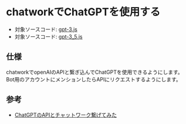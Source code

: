 # chatworkでChatGPTを使用する
- 対象ソースコード: [gpt-3.js](../../src//chatwork/gpt-3.js)
- 対象ソースコード: [gpt-3_5.js](../../src//chatwork/gpt-3_5.js)


## 仕様
chatworkでopenAIのAPIと繋ぎ込んでChatGPTを使用できるようにします。  
Bot用のアカウントにメンションしたらAPIにリクエストするようにします。


## 参考
- [ChatGPTのAPIとチャットワーク繋げてみた](https://zenn.dev/sue_creative/articles/d56fd17b2692e4)